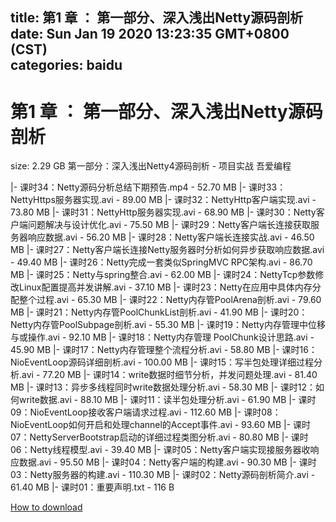 
title: 第1 章 ： 第一部分、深入浅出Netty源码剖析
date: Sun Jan 19 2020 13:23:35 GMT+0800 (CST)    
categories: baidu
---

# 第1 章 ： 第一部分、深入浅出Netty源码剖析
size: 2.29 GB
 第一部分：深入浅出Netty4源码剖析 - 项目实战 吾爱编程
 
|- 课时34：Netty源码分析总结下期预告.mp4 - 52.70 MB
|- 课时33：NettyHttps服务器实现.avi - 89.00 MB
|- 课时32：NettyHttp客户端实现.avi - 73.80 MB
|- 课时31：NettyHttp服务器实现.avi - 68.90 MB
|- 课时30：Netty客户端问题解决与设计优化.avi - 75.50 MB
|- 课时29：Netty客户端长连接获取服务器响应数据.avi - 56.20 MB
|- 课时28：Netty客户端长连接实战.avi - 46.50 MB
|- 课时27：Netty客户端长连接Netty服务器时分析如何异步获取响应数据.avi - 49.40 MB
|- 课时26：Netty完成一套类似SpringMVC RPC架构.avi - 86.70 MB
|- 课时25：Netty与spring整合.avi - 62.00 MB
|- 课时24：NettyTcp参数修改Linux配置提高并发讲解.avi - 37.10 MB
|- 课时23：Netty在应用中具体内存分配整个过程.avi - 65.30 MB
|- 课时22：Netty内存管PoolArena剖析.avi - 79.60 MB
|- 课时21：Netty内存管PoolChunkList剖析.avi - 41.90 MB
|- 课时20：Netty内存管PoolSubpage剖析.avi - 55.30 MB
|- 课时19：Netty内存管理中位移与或操作.avi - 92.10 MB
|- 课时18：Netty内存管理 PoolChunk设计思路.avi - 45.90 MB
|- 课时17：Netty内存管理整个流程分析.avi - 58.80 MB
|- 课时16：NioEventLoop源码详细剖析.avi - 100.00 MB
|- 课时15：写半包处理详细过程分析.avi - 77.20 MB
|- 课时14：write数据时细节分析，并发问题处理.avi - 81.40 MB
|- 课时13：异步多线程同时write数据处理分析.avi - 58.30 MB
|- 课时12：如何write数据.avi - 88.10 MB
|- 课时11：读半包处理分析.avi - 61.90 MB
|- 课时09：NioEventLoop接收客户端请求过程.avi - 112.60 MB
|- 课时08：NioEventLoop如何开启和处理channel的Accept事件.avi - 93.60 MB
|- 课时07：NettyServerBootstrap启动的详细过程类图分析.avi - 80.80 MB
|- 课时06：Netty线程模型.avi - 39.40 MB
|- 课时05：Netty客户端实现接服务器收响应数据.avi - 95.50 MB
|- 课时04：Netty客户端的构建.avi - 90.30 MB
|- 课时03：Netty服务器的构建.avi - 110.30 MB
|- 课时02：Netty源码剖析简介.avi - 61.40 MB
|- 课时01：重要声明.txt - 116 B

[How to download](https://bpcam.bemobtrk.com/go/2ceec3aa-1ca2-46d6-b9ff-aaa5c184517c?jno=634)